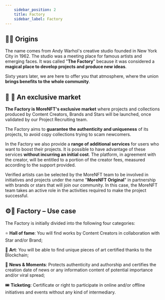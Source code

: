 ```yaml
---
    sidebar_position: 2
    title: Factory
    sidebar_label: Factory
---
```


## 🎈💐 Origins

The name comes from Andy Warhol's creative studio founded in New York City in 1962. The studio was a meeting place for famous artists and emerging faces. It was called "**The Factory**" because it was considered a **magical place to develop projects and produce new ideas**.

Sixty years later, we are here to offer you that atmosphere, where the union **brings benefits to the whole community**.

## 🦄 🛒 An exclusive market

**The Factory is MoreNFT's exclusive market** where projects and collections produced by Content Creators, Brands and Stars will be launched, once validated by our Project Recruiting team.

The Factory aims to **guarantee the authenticity and uniqueness** of its projects, to avoid copy collections trying to scam newcomers.

In the Factory we also provide a **range of additional services** for users who want to boost their projects. It is possible to have advantage of these services **without incurring an initial cost**. The platform, in agreement with the creator, will be entitled to a portion of the creator fees, measured according to the support provided.

Verified artists can be selected by the MoreNFT team to be involved in initiatives and projects under the name "**MoreNFT Original**" in partnership with brands or stars that will join our community. In this case, the MoreNFT team takes an active role in the activities required to make the project successful.

## ⚙️🔧 Factory – Use case

The Factory is initially divided into the following four categories:

⭐ **Hall of fame**: You will find works by Content Creators in collaboration with Star and/or Brand;

🎨 **Art**: You will be able to find unique pieces of art certified thanks to the Blockchain;

📸 **News & Moments**: Protects authenticity and authorship and certifies the creation date of news or any
information content of potential importance and/or viral spread;

🎟️ **Ticketing**: Certificate or right to participate in online and/or offline initiatives and events without any kind of
intermediary. 
